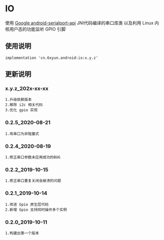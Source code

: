 ﻿IO
===
使用 [Google android-serialport-api](https://code.google.com/p/android-serialport-api) JNI代码编译的串口库类
以及利用 Linux 内核用户态的功能监听 GPIO 引脚

使用说明
---
```
implementation 'cn.6xyun.android:io:x.y.z'
```

更新说明
---
### x.y.z_202x-xx-xx
    1.升级依赖版本
    2.移除 i2c 相关代码
    3.优化 gpio 实现

### 0.2.5_2020-08-21
    1.改串口为非阻塞式

### 0.2.4_2020-08-19
    1.修正串口参数未应用成功的BUG

### 0.2.2_2019-10-15
    1.修正串口重复关闭会崩溃的问题

### 0.2.1_2019-10-14
    1.改进 Gpio 原生层代码
    2.新增 Gpio 支持同时操作多个实例

### 0.2.0_2019-10-11
    1.构建出第一个版本